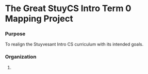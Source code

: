 # The Great StuyCS Intro Term 0 Mapping Project

### Purpose
To realign the Stuyvesant Intro CS curriculum with its intended goals.

### Organization
1. []()
